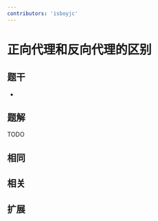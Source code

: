 ```yaml
---
contributors: 'isboyjc'
---
```


# 正向代理和反向代理的区别

## 题干

- 



## 题解

<!-- ::: details 点我查看题解 -->

  TODO

<!-- ::: -->



## 相同


## 相关


## 扩展

